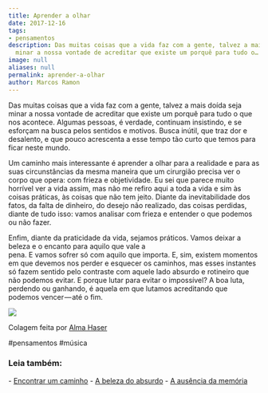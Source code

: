 ```yaml
---
title: Aprender a olhar
date: 2017-12-16
tags:
- pensamentos
description: Das muitas coisas que a vida faz com a gente, talvez a mais doída seja
  minar a nossa vontade de acreditar que existe um porquê para tudo o…
image: null
aliases: null
permalink: aprender-a-olhar
author: Marcos Ramon
---
```

Das muitas coisas que a vida faz com a gente, talvez a mais doída seja minar a nossa vontade de acreditar que existe um porquê para tudo o que nos acontece. Algumas pessoas, é verdade, continuam insistindo, e se esforçam na busca pelos sentidos e motivos. Busca inútil, que traz dor e desalento, e que pouco acrescenta a esse tempo tão curto que temos para ficar neste mundo.

Um caminho mais interessante é aprender a olhar para a realidade e para as suas circunstâncias da mesma maneira que um cirurgião precisa ver o corpo que opera: com frieza e objetividade. Eu sei que parece muito horrível ver a vida assim, mas não me refiro aqui a toda a vida e sim às coisas práticas, às coisas que não tem jeito. Diante da inevitabilidade dos fatos, da falta de dinheiro, do desejo não realizado, das coisas perdidas, diante de tudo isso: vamos analisar com frieza e entender o que podemos ou não fazer.

Enfim, diante da praticidade da vida, sejamos práticos. Vamos deixar a beleza e o encanto para aquilo que vale a pena. E vamos sofrer só com aquilo que importa. E, sim, existem momentos em que devemos nos perder e esquecer os caminhos, mas esses instantes só fazem sentido pelo contraste com aquele lado absurdo e rotineiro que não podemos evitar. E porque lutar para evitar o impossível? A boa luta, perdendo ou ganhando, é aquela em que lutamos acreditando que podemos vencer — até o fim.

<img src="/assets/img/aprender-a olhar-medium.jpeg">

Colagem feita por [Alma Haser](http://t.umblr.com/redirect?z=http%3A%2F%2Finagblog.com%2F2017%2F12%2Falma-haser-2%2F&t=OWVlZjAzYjA0ODhlZjAxNjkyNjU1NDYxNWY0MWY4YTIxZjlkOTRhZSx6MG90ZEUzUw%3D%3D&b=t%3AzKlSaLqaQhc7E80OjET1Pg&p=http%3A%2F%2Flustik.tumblr.com%2Fpost%2F168571776917%2Fineedaguide-artworks-by-alma-haser&m=1)


#pensamentos #música

<h3>Leia também:</h3>
- <a href="/encontrar-um-caminho">Encontrar um caminho</a>
- <a href="/a-beleza-do-absurdo">A beleza do absurdo</a>
- <a href="/a-ausencia-da-memoria">A ausência da memória</a>

